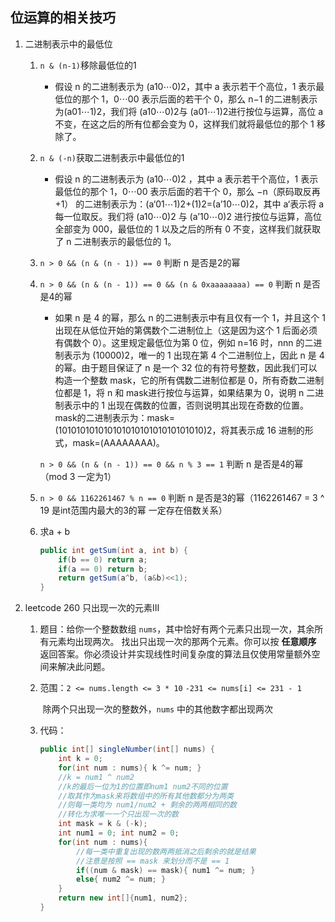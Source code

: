 ## 位运算的相关技巧

1. 二进制表示中的最低位
   1. `n & (n-1)`移除最低位的1
      * 假设 n 的二进制表示为 (a10⋯0)2，其中 a 表示若干个高位，1 表示最低位的那个 1，0⋯00 表示后面的若干个 0，那么 n−1 的二进制表示为(a01⋯1)2，我们将 (a10⋯0)2与 (a01⋯1)2进行按位与运算，高位 a 不变，在这之后的所有位都会变为 0，这样我们就将最低位的那个 1 移除了。
   
   2. `n & (-n)`获取二进制表示中最低位的1
      * 假设 n 的二进制表示为 (a10⋯0)2 ，其中 a 表示若干个高位，1 表示最低位的那个 1，0⋯00 表示后面的若干个 0，那么 −n（原码取反再+1） 的二进制表示为：(a‘01⋯1)2+(1)2=(a’10⋯0)2，其中 a‘表示将 a 每一位取反。我们将 (a10⋯0)2  与 (a’10⋯0)2 进行按位与运算，高位全部变为 000，最低位的 1 以及之后的所有 0 不变，这样我们就获取了 n 二进制表示的最低位的 1。
   
   3. `n > 0 && (n & (n - 1)) == 0` 判断 n 是否是2的幂
   
   4. `n > 0 && (n & (n - 1)) == 0 && (n & 0xaaaaaaaa) == 0` 判断 n 是否是4的幂
   
      * 如果 n 是 4 的幂，那么 n 的二进制表示中有且仅有一个 1，并且这个 1 出现在从低位开始的第偶数个二进制位上（这是因为这个 1 后面必须有偶数个 0）。这里规定最低位为第 0 位，例如 n=16 时，nnn 的二进制表示为  (10000)2，唯一的 1 出现在第 4 个二进制位上，因此 n 是 4 的幂。由于题目保证了 n 是一个 32 位的有符号整数，因此我们可以构造一个整数 mask，它的所有偶数二进制位都是 0，所有奇数二进制位都是 1，将 n 和 mask进行按位与运算，如果结果为 0，说明 n 二进制表示中的 1 出现在偶数的位置，否则说明其出现在奇数的位置。mask的二进制表示为：mask=(10101010101010101010101010101010)2，将其表示成 16 进制的形式，mask=(AAAAAAAA)。
   
      `n > 0 && (n & (n - 1)) == 0 && n % 3 == 1`  判断 n 是否是4的幂（mod 3 一定为1）
   
   5. `n > 0 && 1162261467 % n == 0` 判断 n 是否是3的幂（1162261467 = 3 ^ 19 是int范围内最大的3的幂 一定存在倍数关系）
   
   6. 求a + b
   
      ```java
      public int getSum(int a, int b) {
          if(b == 0) return a;
          if(a == 0) return b;
          return getSum(a^b, (a&b)<<1);
      }
      ```
   
      



2. leetcode 260 只出现一次的元素III

   1. 题目：给你一个整数数组 `nums`，其中恰好有两个元素只出现一次，其余所有元素均出现两次。 找出只出现一次的那两个元素。你可以按 **任意顺序** 返回答案。你必须设计并实现线性时间复杂度的算法且仅使用常量额外空间来解决此问题。

   2. 范围：`2 <= nums.length <= 3 * 10`  `-231 <= nums[i] <= 231 - 1`

      ​              除两个只出现一次的整数外，`nums` 中的其他数字都出现两次

   3. 代码：

      ```java
      public int[] singleNumber(int[] nums) {
          int k = 0;
          for(int num : nums){ k ^= num; }
          //k = num1 ^ num2
          //k的最后一位为1的位置即num1 num2不同的位置
          //取其作为mask来将数组中的所有其他数都分为两类
          //则每一类均为 num1/num2 + 剩余的两两相同的数
          //转化为求唯一一个只出现一次的数
          int mask = k & (-k);
          int num1 = 0; int num2 = 0;
          for(int num : nums){
              //每一类中重复出现的数两两抵消之后剩余的就是结果
              //注意是按照 == mask 来划分而不是 == 1
              if((num & mask) == mask){ num1 ^= num; }
              else{ num2 ^= num; }
          }
          return new int[]{num1, num2};
      }
      ```

      